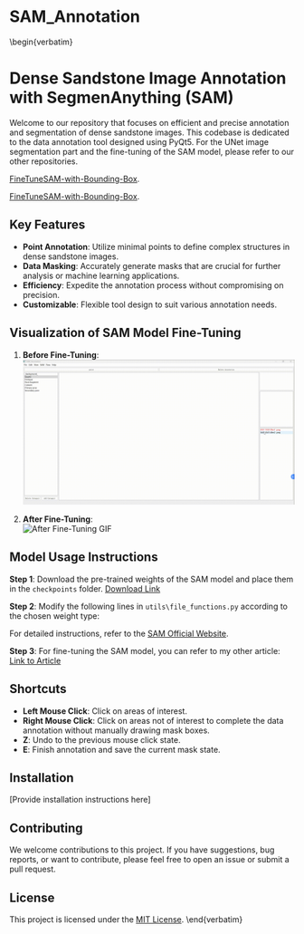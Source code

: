 # SAM_Annotation
\begin{verbatim}
# Dense Sandstone Image Annotation with SegmenAnything (SAM)

Welcome to our repository that focuses on efficient and precise annotation and segmentation of dense sandstone images. This codebase is dedicated to the data annotation tool designed using PyQt5. For the UNet image segmentation part and the fine-tuning of the SAM model, please refer to our other repositories.

[FineTuneSAM-with-Bounding-Box](https://github.com/wudi-ldd/FineTuneSAM-with-Bounding-Box).

[FineTuneSAM-with-Bounding-Box](https://github.com/wudi-ldd/FineTuneSAM-with-Bounding-Box).

## Key Features

- **Point Annotation**: Utilize minimal points to define complex structures in dense sandstone images.
- **Data Masking**: Accurately generate masks that are crucial for further analysis or machine learning applications.
- **Efficiency**: Expedite the annotation process without compromising on precision.
- **Customizable**: Flexible tool design to suit various annotation needs.

## Visualization of SAM Model Fine-Tuning

1. **Before Fine-Tuning**:  
   ![Before Fine-Tuning GIF](Demonstration/1.gif)  

2. **After Fine-Tuning**:  
   ![After Fine-Tuning GIF](Demonstration/2.gif)  

## Model Usage Instructions

**Step 1**: Download the pre-trained weights of the SAM model and place them in the `checkpoints` folder. [Download Link](link_to_model_weights)

**Step 2**: Modify the following lines in `utils\file_functions.py` according to the chosen weight type:

For detailed instructions, refer to the [SAM Official Website](link_to_sam_official_website).

**Step 3**: For fine-tuning the SAM model, you can refer to my other article: [Link to Article](link_to_article)

## Shortcuts

- **Left Mouse Click**: Click on areas of interest.
- **Right Mouse Click**: Click on areas not of interest to complete the data annotation without manually drawing mask boxes.
- **Z**: Undo to the previous mouse click state.
- **E**: Finish annotation and save the current mask state.

## Installation

[Provide installation instructions here]

## Contributing

We welcome contributions to this project. If you have suggestions, bug reports, or want to contribute, please feel free to open an issue or submit a pull request.

## License

This project is licensed under the [MIT License](LICENSE).
\end{verbatim}



